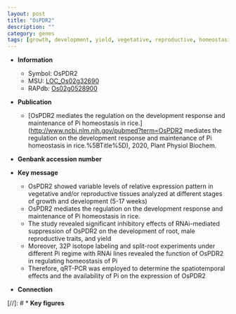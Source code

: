 ```yaml
---
layout: post
title: "OsPDR2"
description: ""
category: genes
tags: [growth, development, yield, vegetative, reproductive, homeostasis, Pi,  pi , Pi homeostasis]
---
```


* **Information**  
    + Symbol: OsPDR2  
    + MSU: [LOC_Os02g32690](http://rice.plantbiology.msu.edu/cgi-bin/ORF_infopage.cgi?orf=LOC_Os02g32690)  
    + RAPdb: [Os02g0528900](http://rapdb.dna.affrc.go.jp/viewer/gbrowse_details/irgsp1?name=Os02g0528900)  

* **Publication**  
    + [OsPDR2 mediates the regulation on the development response and maintenance of Pi homeostasis in rice.](http://www.ncbi.nlm.nih.gov/pubmed?term=OsPDR2 mediates the regulation on the development response and maintenance of Pi homeostasis in rice.%5BTitle%5D), 2020, Plant Physiol Biochem.

* **Genbank accession number**  

* **Key message**  
    + OsPDR2 showed variable levels of relative expression pattern in vegetative and/or reproductive tissues analyzed at different stages of growth and development (5-17 weeks)
    + OsPDR2 mediates the regulation on the development response and maintenance of Pi homeostasis in rice.
    + The study revealed significant inhibitory effects of RNAi-mediated suppression of OsPDR2 on the development of root, male reproductive traits, and yield
    + Moreover, 32P isotope labeling and split-root experiments under different Pi regime with RNAi lines revealed the function of OsPDR2 in regulating homeostasis of Pi
    + Therefore, qRT-PCR was employed to determine the spatiotemporal effects and the availability of Pi on the expression of OsPDR2

* **Connection**  

[//]: # * **Key figures**  


